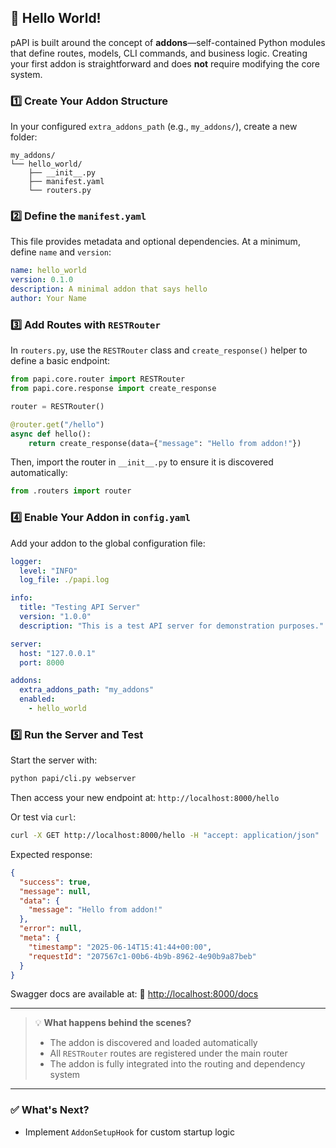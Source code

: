 ## 🚀 Hello World!

pAPI is built around the concept of **addons**—self-contained Python modules that define routes, models, CLI commands, and business logic. Creating your first addon is straightforward and does **not** require modifying the core system.

### 1️⃣ Create Your Addon Structure

In your configured `extra_addons_path` (e.g., `my_addons/`), create a new folder:

```
my_addons/
└── hello_world/
    ├── __init__.py
    ├── manifest.yaml
    └── routers.py
```

### 2️⃣ Define the `manifest.yaml`

This file provides metadata and optional dependencies. At a minimum, define `name` and `version`:

```yaml
name: hello_world
version: 0.1.0
description: A minimal addon that says hello
author: Your Name
```

### 3️⃣ Add Routes with `RESTRouter`

In `routers.py`, use the `RESTRouter` class and `create_response()` helper to define a basic endpoint:

```python
from papi.core.router import RESTRouter
from papi.core.response import create_response

router = RESTRouter()

@router.get("/hello")
async def hello():
    return create_response(data={"message": "Hello from addon!"})
```

Then, import the router in `__init__.py` to ensure it is discovered automatically:

```python
from .routers import router
```

### 4️⃣ Enable Your Addon in `config.yaml`

Add your addon to the global configuration file:

```yaml
logger:
  level: "INFO"
  log_file: ./papi.log

info:
  title: "Testing API Server"
  version: "1.0.0"
  description: "This is a test API server for demonstration purposes."

server:
  host: "127.0.0.1"
  port: 8000

addons:
  extra_addons_path: "my_addons"
  enabled:
    - hello_world
```

### 5️⃣ Run the Server and Test

Start the server with:

```bash
python papi/cli.py webserver
```

Then access your new endpoint at:
`http://localhost:8000/hello`

Or test via `curl`:

```bash
curl -X GET http://localhost:8000/hello -H "accept: application/json"
```

Expected response:

```json
{
  "success": true,
  "message": null,
  "data": {
    "message": "Hello from addon!"
  },
  "error": null,
  "meta": {
    "timestamp": "2025-06-14T15:41:44+00:00",
    "requestId": "207567c1-00b6-4b9b-8962-4e90b9a87beb"
  }
}
```

Swagger docs are available at:
🔗 [http://localhost:8000/docs](http://localhost:8000/docs)

---

> 💡 **What happens behind the scenes?**
>
> * The addon is discovered and loaded automatically
> * All `RESTRouter` routes are registered under the main router
> * The addon is fully integrated into the routing and dependency system

---

### ✅ What's Next?

* Implement `AddonSetupHook` for custom startup logic
